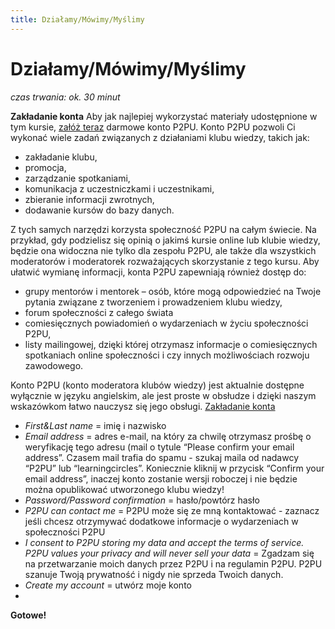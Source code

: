 ```yaml
---
title: Działamy/Mówimy/Myślimy
---
```

# Działamy/Mówimy/Myślimy
*czas trwania: ok. 30 minut*

**Zakładanie konta**
Aby jak najlepiej wykorzystać materiały udostępnione w tym kursie, [załóż teraz](https://learningcircles.p2pu.org/en/accounts/register/?next=/en/login_redirect/) darmowe konto P2PU. Konto P2PU pozwoli Ci wykonać wiele zadań związanych z działaniami klubu wiedzy, takich jak:
* zakładanie klubu,
* promocja,
* zarządzanie spotkaniami,
* komunikacja z uczestniczkami i uczestnikami,
* zbieranie informacji zwrotnych,
* dodawanie kursów do bazy danych.

Z tych samych narzędzi korzysta społeczność P2PU na całym świecie. Na przykład, gdy podzielisz się opinią o jakimś kursie online lub klubie wiedzy, będzie ona widoczna nie tylko dla zespołu P2PU, ale także dla wszystkich moderatorów i moderatorek rozważających skorzystanie z tego kursu. Aby ułatwić wymianę informacji, konta P2PU zapewniają również dostęp do:
* grupy mentorów i mentorek – osób, które mogą odpowiedzieć na Twoje pytania związane z tworzeniem i prowadzeniem klubu wiedzy,
* forum społeczności z całego świata
* comiesięcznych powiadomień o wydarzeniach w życiu społeczności P2PU,
* listy mailingowej, dzięki której otrzymasz informacje o comiesięcznych spotkaniach online społeczności i czy innych możliwościach rozwoju zawodowego.

Konto P2PU (konto moderatora klubów wiedzy) jest aktualnie dostępne wyłącznie w języku angielskim, ale jest proste w obsłudze i dzięki naszym wskazówkom łatwo nauczysz się jego obsługi. 
[Zakładanie konta](https://frsi.org.pl/wp-content/uploads/2022/02/konto_P2PU.png)

* _First&Last name_ = imię i nazwisko
* _Email address_ = adres e-mail, na który za chwilę otrzymasz prośbę o weryfikację tego adresu (mail o tytule “Please confirm your email address”. Czasem mail trafia do spamu - szukaj maila od nadawcy “P2PU” lub “learningcircles”. Koniecznie kliknij w przycisk “Confirm your email address”, inaczej konto zostanie wersji roboczej i nie będzie można opublikować utworzonego klubu wiedzy! 
* _Password/Password confirmation_ = hasło/powtórz hasło
* _P2PU can contact me_ = P2PU może się ze mną kontaktować -  zaznacz jeśli chcesz otrzymywać dodatkowe informacje o wydarzeniach w społeczności P2PU
* _I consent to P2PU storing my data and accept the terms of service. P2PU values your privacy and will never sell your data_ = Zgadzam się na przetwarzanie moich danych przez P2PU i na regulamin P2PU.  P2PU szanuje Twoją prywatność i nigdy nie sprzeda Twoich danych. 
* _Create my account_ = utwórz moje konto
* 
**Gotowe!** 
